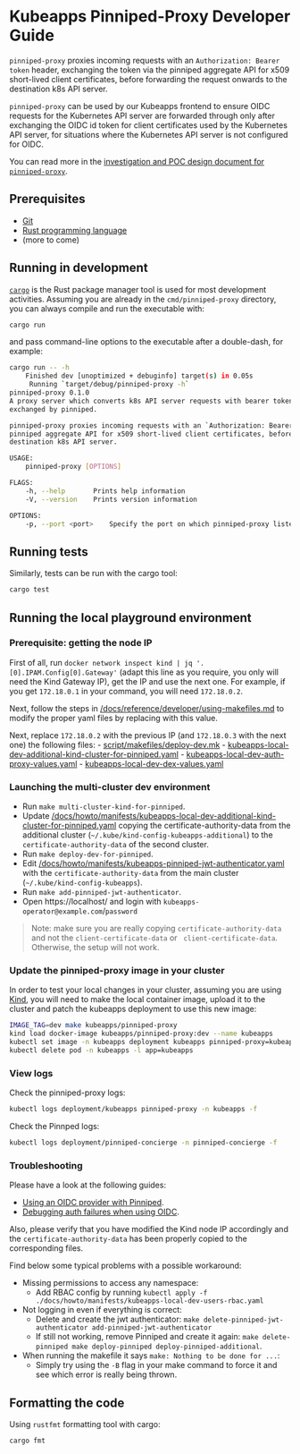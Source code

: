# Kubeapps Pinniped-Proxy Developer Guide

`pinniped-proxy` proxies incoming requests with an `Authorization: Bearer token` header, exchanging the token via the pinniped aggregate API for x509 short-lived client certificates, before forwarding the request onwards to the destination k8s API server.

`pinniped-proxy` can be used by our Kubeapps frontend to ensure OIDC requests for the Kubernetes API server are forwarded through only after exchanging the OIDC id token for client certificates used by the Kubernetes API server, for situations where the Kubernetes API server is not configured for OIDC.

You can read more in the [investigation and POC design document for `pinniped-proxy`](https://docs.google.com/document/d/1WzDWQh1CDZ6fRg9Md-2l2l7JqVzFkZGACZA1WWog9AU/).

## Prerequisites

- [Git](https://git-scm.com/)
- [Rust programming language](https://www.rust-lang.org/tools/install)
- (more to come)

## Running in development

[`cargo`](https://doc.rust-lang.org/cargo/) is the Rust package manager tool is used for most development activities. Assuming you are already in the `cmd/pinniped-proxy` directory, you can always compile and run the executable with:

```bash
cargo run
```

and pass command-line options to the executable after a double-dash, for example:

```bash
cargo run -- -h
    Finished dev [unoptimized + debuginfo] target(s) in 0.05s
     Running `target/debug/pinniped-proxy -h`
pinniped-proxy 0.1.0
A proxy server which converts k8s API server requests with bearer tokens to requests with short-lived X509 certs
exchanged by pinniped.

pinniped-proxy proxies incoming requests with an `Authorization: Bearer token` header, exchanging the token via the
pinniped aggregate API for x509 short-lived client certificates, before forwarding the request onwards to the
destination k8s API server.

USAGE:
    pinniped-proxy [OPTIONS]

FLAGS:
    -h, --help       Prints help information
    -V, --version    Prints version information

OPTIONS:
    -p, --port <port>    Specify the port on which pinniped-proxy listens. [default: 3333]
```

## Running tests

Similarly, tests can be run with the cargo tool:

```bash
cargo test
```

## Running the local playground environment

### Prerequisite: getting the node IP

First of all, run `docker network inspect kind | jq '.[0].IPAM.Config[0].Gateway'` (adapt this line as you require, you only will need the Kind Gateway IP), get the IP and use the next one. For example, if you get `172.18.0.1` in your command, you will need `172.18.0.2`.

Next, follow the steps in [/docs/reference/developer/using-makefiles.md](../developer/using-makefiles.md) to modify the proper yaml files by replacing with this value.

Next, replace `172.18.0.2` with the previous IP (and `172.18.0.3` with the next one) the following files: - [script/makefiles/deploy-dev.mk](../../script/makefiles/deploy-dev.mk) - [kubeapps-local-dev-additional-kind-cluster-for-pinniped.yaml](../user/manifests/kubeapps-local-dev-additional-kind-cluster-for-pinniped.yaml) - [kubeapps-local-dev-auth-proxy-values.yaml](../user/manifests/kubeapps-local-dev-auth-proxy-values.yaml) - [kubeapps-local-dev-dex-values.yaml](../user/manifests/kubeapps-local-dev-dex-values.yaml)

### Launching the multi-cluster dev environment

- Run `make multi-cluster-kind-for-pinniped`.
- Update [/docs/howto/manifests/kubeapps-local-dev-additional-kind-cluster-for-pinniped.yaml](../user/manifests/kubeapps-local-dev-additional-kind-cluster-for-pinniped.yaml) copying the certificate-authority-data from the additional cluster (`~/.kube/kind-config-kubeapps-additional`) to the `certificate-authority-data` of the second cluster.
- Run `make deploy-dev-for-pinniped`.
- Edit [/docs/howto/manifests/kubeapps-pinniped-jwt-authenticator.yaml](../user/manifests/kubeapps-pinniped-jwt-authenticator.yaml) with the `certificate-authority-data` from the main cluster (`~/.kube/kind-config-kubeapps`).
- Run `make add-pinniped-jwt-authenticator`.
- Open https://localhost/ and login with `kubeapps-operator@example.com`/`password`

> Note: make sure you are really copying `certificate-authority-data` and not the `client-certificate-data` or ` client-certificate-data`. Otherwise, the setup will not work.

### Update the pinniped-proxy image in your cluster

In order to test your local changes in your cluster, assuming you are using [Kind](https://kind.sigs.k8s.io), you will need to make the local container image, upload it to the cluster and patch the kubeapps deployment to use this new image:

```bash
IMAGE_TAG=dev make kubeapps/pinniped-proxy
kind load docker-image kubeapps/pinniped-proxy:dev --name kubeapps
kubectl set image -n kubeapps deployment kubeapps pinniped-proxy=kubeapps/pinniped-proxy:dev
kubectl delete pod -n kubeapps -l app=kubeapps
```

### View logs

Check the pinniped-proxy logs:

```bash
kubectl logs deployment/kubeapps pinniped-proxy -n kubeapps -f
```

Check the Pinnped logs:

```bash
kubectl logs deployment/pinniped-concierge -n pinniped-concierge -f
```

### Troubleshooting

Please have a look at the following guides:

- [Using an OIDC provider with Pinniped](../user/using-an-OIDC-provider-with-pinniped.md).
- [Debugging auth failures when using OIDC](../user/using-an-OIDC-provider.md#debugging-auth-failures-when-using-oidc).

Also, please verify that you have modified the Kind node IP accordingly and the `certificate-authority-data` has been properly copied to the corresponding files.

Find below some typical problems with a possible workaround:

- Missing permissions to access any namespace:
  - Add RBAC config by running `kubectl apply -f ./docs/howto/manifests/kubeapps-local-dev-users-rbac.yaml`
- Not logging in even if everything is correct:
  - Delete and create the jwt authenticator: `make delete-pinniped-jwt-authenticator add-pinniped-jwt-authenticator`
  - If still not working, remove Pinniped and create it again: `make delete-pinniped make deploy-pinniped deploy-pinniped-additional`.
- When running the makefile it says `make: Nothing to be done for ...`:
  - Simply try using the `-B` flag in your make command to force it and see which error is really being thrown.

## Formatting the code

Using `rustfmt` formatting tool with cargo:

```bash
cargo fmt
```
